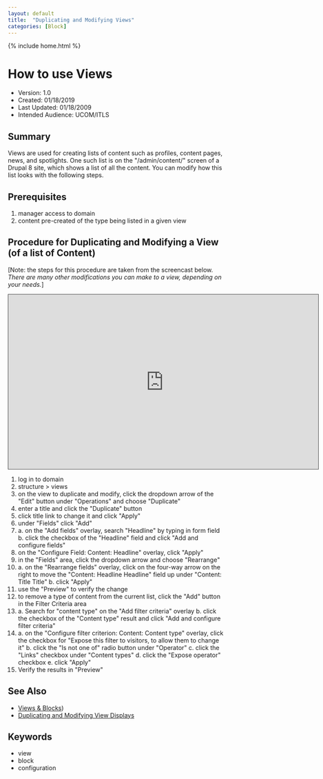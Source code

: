 ```yaml
---
layout: default
title:  "Duplicating and Modifying Views"
categories: [Block] 
---
```

{% include home.html %}
# How to use Views
* Version: 1.0
* Created: 01/18/2019
* Last Updated: 01/18/2009
* Intended Audience: UCOM/ITLS

## Summary
Views are used for creating lists of content such as profiles, content pages, news, and spotlights. One such list is on the "/admin/content/" screen of a Drupal 8 site, which shows a list of all the content. You can modify how this list looks with the following steps.

## Prerequisites

 1. manager access to domain
 2. content pre-created of the type being listed in a given view


## Procedure for Duplicating and Modifying a View (of a list of Content)
[Note: the steps for this procedure are taken from the screencast below. *There are many other modifications you can make to a view, depending on your needs.*]
<iframe src="https://bluecast.hosted.panopto.com/Panopto/Pages/Embed.aspx?id=ce8de2ec-ae7c-428f-af2c-a95401330782&v=1" width="720" height="405" style="padding: 0px; border: 1px solid #464646;" frameborder="0" allowfullscreen allow="autoplay"></iframe>

1. log in to domain
2. structure > views
3. on the view to duplicate and modify, click the dropdown arrow of the "Edit" button under "Operations" and choose "Duplicate"
4. enter a title and click the "Duplicate" button
5. click title link to change it and click "Apply"
6. under "Fields" click "Add"
7. 
    a. on the "Add fields" overlay, search "Headline" by typing in form field
    b. click the checkbox of the "Headline" field and click "Add and configure fields"
8. on the "Configure Field: Content: Headline" overlay, click "Apply"
9. in the "Fields" area, click the dropdown arrow and choose "Rearrange"
10. 
    a. on the "Rearrange fields" overlay, click on the four-way arrow on the right to move the "Content: Headline Headline" field up under "Content: Title Title"
    b. click "Apply"
11. use the "Preview" to verify the change
12. to remove a type of content from the current list, click the "Add" button in the Filter Criteria area
13.
    a. Search for "content type" on the "Add filter criteria" overlay 
    b. click the checkbox of the "Content type" result and click "Add and configure filter criteria"
14.
    a. on the "Configure filter criterion: Content: Content type" overlay, click the checkbox for "Expose this filter to visitors, to allow them to change it"
    b. click the "Is not one of" radio button under "Operator"
    c. click the "Links" checkbox under "Content types"
    d. click the "Expose operator" checkbox
    e. click "Apply"
15. Verify the results in "Preview"





## See Also

* [Views & Blocks](/VIEWS_BLOCKS))
* [Duplicating and Modifying View Displays](DUPLICATING_MODIFYING_VIEW_DISPLAYS)

## Keywords

* view
* block
* configuration

